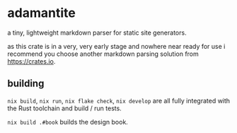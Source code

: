 # adamantite

a tiny, lightweight markdown parser for static site generators.

as this crate is in a very, very early stage and nowhere near ready for use i
recommend you choose another markdown parsing solution from <https://crates.io>.

## building

`nix build`, `nix run`, `nix flake check`, `nix develop` are all fully
integrated with the Rust toolchain and build / run tests.

`nix build .#book` builds the design book.
